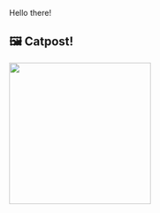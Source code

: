 Hello there!



## 🖼️ Catpost!

<sub>
    <img src="https://cdn2.thecatapi.com/images/4rn.jpg" height="256">
</sub>

